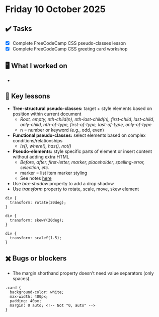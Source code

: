 # Friday 10 October 2025

## ✔️ Tasks

- [x] Complete FreeCodeCamp CSS pseudo-classes lesson
- [x] Complete FreeCodeCamp CSS greeting card workshop

## 🖥️ What I worked on

- 

## 📓 Key lessons

- **Tree-structural pseudo-classes:** target + style elements based on position within current document
  - _Root, empty, nth-child(n), nth-last-child(n), first-child, last-child, only-child, nth-of-type, first-of-type, last-of-type, only-of-type_
  - n = number or keyword (e.g., odd, even)
- **Functional pseudo-classes:** select elements based on complex conditions/relationships
  - _Is(), where(), has(), not()_
- **Pseudo-elements:** style specific parts of element or insert content without adding extra HTML
  - _Before, after, first-letter, marker, placeholder, spelling-error, selection, etc._
  - marker = list item marker styling
  - See notes [here](https://github.com/demiansrose/dev-diaries/blob/e004a60332a3257b5d2d02d0abf14dcc8842ee3d/2025/09%20September/2025-09-10.md)
- Use _box-shadow_ property to add a drop shadow
- Use _transform_ property to rotate, scale, move, skew element
```
div {
  transform: rotate(20deg);
}
```
```
div {
  transform: skewY(20deg);
}
```
```
div {
  transform: scaleY(1.5);
}
```

## ✖️ Bugs or blockers

- The margin shorthand property doesn't need value separators (only spaces).
```
.card {
  background-color: white;
  max-width: 400px;
  padding: 40px;
  margin: 0 auto; <!-- Not "0, auto" -->
}
```
